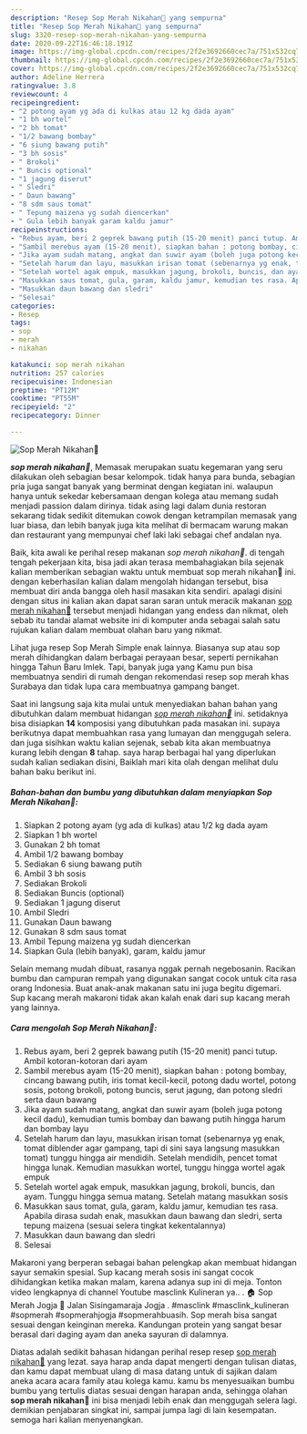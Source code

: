 ```yaml
---
description: "Resep Sop Merah Nikahan🍲 yang sempurna"
title: "Resep Sop Merah Nikahan🍲 yang sempurna"
slug: 3320-resep-sop-merah-nikahan-yang-sempurna
date: 2020-09-22T16:46:18.191Z
image: https://img-global.cpcdn.com/recipes/2f2e3692660cec7a/751x532cq70/sop-merah-nikahan🍲-foto-resep-utama.jpg
thumbnail: https://img-global.cpcdn.com/recipes/2f2e3692660cec7a/751x532cq70/sop-merah-nikahan🍲-foto-resep-utama.jpg
cover: https://img-global.cpcdn.com/recipes/2f2e3692660cec7a/751x532cq70/sop-merah-nikahan🍲-foto-resep-utama.jpg
author: Adeline Herrera
ratingvalue: 3.8
reviewcount: 4
recipeingredient:
- "2 potong ayam yg ada di kulkas atau 12 kg dada ayam"
- "1 bh wortel"
- "2 bh tomat"
- "1/2 bawang bombay"
- "6 siung bawang putih"
- "3 bh sosis"
- " Brokoli"
- " Buncis optional"
- "1 jagung diserut"
- " Sledri"
- " Daun bawang"
- "8 sdm saus tomat"
- " Tepung maizena yg sudah diencerkan"
- " Gula lebih banyak garam kaldu jamur"
recipeinstructions:
- "Rebus ayam, beri 2 geprek bawang putih (15-20 menit) panci tutup. Ambil kotoran-kotoran dari ayam"
- "Sambil merebus ayam (15-20 menit), siapkan bahan : potong bombay, cincang bawang putih, iris tomat kecil-kecil, potong dadu wortel, potong sosis, potong brokoli, potong buncis, serut jagung, dan potong sledri serta daun bawang"
- "Jika ayam sudah matang, angkat dan suwir ayam (boleh juga potong kecil dadu), kemudian tumis bombay dan bawang putih hingga harum dan bombay layu"
- "Setelah harum dan layu, masukkan irisan tomat (sebenarnya yg enak, tomat diblender agar gampang, tapi di sini saya langsung masukkan tomat) tunggu hingga air mendidih. Setelah mendidih, pencet tomat hingga lunak. Kemudian masukkan wortel, tunggu hingga wortel agak empuk"
- "Setelah wortel agak empuk, masukkan jagung, brokoli, buncis, dan ayam. Tunggu hingga semua matang. Setelah matang masukkan sosis"
- "Masukkan saus tomat, gula, garam, kaldu jamur, kemudian tes rasa. Apabila dirasa sudah enak, masukkan daun bawang dan sledri, serta tepung maizena (sesuai selera tingkat kekentalannya)"
- "Masukkan daun bawang dan sledri"
- "Selesai"
categories:
- Resep
tags:
- sop
- merah
- nikahan

katakunci: sop merah nikahan 
nutrition: 257 calories
recipecuisine: Indonesian
preptime: "PT12M"
cooktime: "PT55M"
recipeyield: "2"
recipecategory: Dinner

---
```



![Sop Merah Nikahan🍲](https://img-global.cpcdn.com/recipes/2f2e3692660cec7a/751x532cq70/sop-merah-nikahan🍲-foto-resep-utama.jpg)

<b><i>sop merah nikahan🍲</i></b>, Memasak merupakan suatu kegemaran yang seru dilakukan oleh sebagian besar kelompok. tidak hanya para bunda, sebagian pria juga sangat banyak yang berminat dengan kegiatan ini. walaupun hanya untuk sekedar kebersamaan dengan kolega atau memang sudah menjadi passion dalam dirinya. tidak asing lagi dalam dunia restoran sekarang tidak sedikit ditemukan cowok dengan ketrampilan memasak yang luar biasa, dan lebih banyak juga kita melihat di bermacam warung makan dan restaurant yang mempunyai chef laki laki sebagai chef andalan nya.

Baik, kita awali ke perihal resep makanan <i>sop merah nikahan🍲</i>. di tengah tengah pekerjaan kita, bisa jadi akan terasa membahagiakan bila sejenak kalian memberikan sebagian waktu untuk membuat sop merah nikahan🍲 ini. dengan keberhasilan kalian dalam mengolah hidangan tersebut, bisa membuat diri anda bangga oleh hasil masakan kita sendiri. apalagi disini dengan situs ini kalian akan dapat saran saran untuk meracik makanan <u>sop merah nikahan🍲</u> tersebut menjadi hidangan yang endess dan nikmat, oleh sebab itu tandai alamat website ini di komputer anda sebagai salah satu rujukan kalian dalam membuat olahan baru yang nikmat.

Lihat juga resep Sop Merah Simple enak lainnya. Biasanya sup atau sop merah dihidangkan dalam berbagai perayaan besar, seperti pernikahan hingga Tahun Baru Imlek. Tapi, banyak juga yang Kamu pun bisa membuatnya sendiri di rumah dengan rekomendasi resep sop merah khas Surabaya dan tidak lupa cara membuatnya gampang banget.


Saat ini langsung saja kita mulai untuk menyediakan bahan bahan yang dibutuhkan dalam membuat hidangan <u><i>sop merah nikahan🍲</i></u> ini. setidaknya bisa disiapkan <b>14</b> komposisi yang dibutuhkan pada masakan ini. supaya berikutnya dapat membuahkan rasa yang lumayan dan menggugah selera. dan juga sisihkan waktu kalian sejenak, sebab kita akan membuatnya kurang lebih dengan <b>8</b> tahap. saya harap berbagai hal yang diperlukan sudah kalian sediakan disini, Baiklah mari kita olah dengan melihat dulu bahan baku berikut ini.

<!--inarticleads1-->

##### Bahan-bahan dan bumbu yang dibutuhkan dalam menyiapkan Sop Merah Nikahan🍲:

1. Siapkan 2 potong ayam (yg ada di kulkas) atau 1/2 kg dada ayam
1. Siapkan 1 bh wortel
1. Gunakan 2 bh tomat
1. Ambil 1/2 bawang bombay
1. Sediakan 6 siung bawang putih
1. Ambil 3 bh sosis
1. Sediakan  Brokoli
1. Sediakan  Buncis (optional)
1. Sediakan 1 jagung diserut
1. Ambil  Sledri
1. Gunakan  Daun bawang
1. Gunakan 8 sdm saus tomat
1. Ambil  Tepung maizena yg sudah diencerkan
1. Siapkan  Gula (lebih banyak), garam, kaldu jamur


Selain memang mudah dibuat, rasanya nggak pernah negebosanin. Racikan bumbu dan campuran rempah yang digunakan sangat cocok untuk cita rasa orang Indonesia. Buat anak-anak makanan satu ini juga begitu digemari. Sup kacang merah makaroni tidak akan kalah enak dari sup kacang merah yang lainnya. 

<!--inarticleads2-->

##### Cara mengolah Sop Merah Nikahan🍲:

1. Rebus ayam, beri 2 geprek bawang putih (15-20 menit) panci tutup. Ambil kotoran-kotoran dari ayam
1. Sambil merebus ayam (15-20 menit), siapkan bahan : potong bombay, cincang bawang putih, iris tomat kecil-kecil, potong dadu wortel, potong sosis, potong brokoli, potong buncis, serut jagung, dan potong sledri serta daun bawang
1. Jika ayam sudah matang, angkat dan suwir ayam (boleh juga potong kecil dadu), kemudian tumis bombay dan bawang putih hingga harum dan bombay layu
1. Setelah harum dan layu, masukkan irisan tomat (sebenarnya yg enak, tomat diblender agar gampang, tapi di sini saya langsung masukkan tomat) tunggu hingga air mendidih. Setelah mendidih, pencet tomat hingga lunak. Kemudian masukkan wortel, tunggu hingga wortel agak empuk
1. Setelah wortel agak empuk, masukkan jagung, brokoli, buncis, dan ayam. Tunggu hingga semua matang. Setelah matang masukkan sosis
1. Masukkan saus tomat, gula, garam, kaldu jamur, kemudian tes rasa. Apabila dirasa sudah enak, masukkan daun bawang dan sledri, serta tepung maizena (sesuai selera tingkat kekentalannya)
1. Masukkan daun bawang dan sledri
1. Selesai


Makaroni yang berperan sebagai bahan pelengkap akan membuat hidangan sayur semakin spesial. Sup kacang merah sosis ini sangat cocok dihidangkan ketika makan malam, karena adanya sup ini di meja. Tonton video lengkapnya di channel Youtube masclink Kulineran ya.. . 🏠 Sop Merah Jogja 📌 Jalan Sisingamaraja Jogja . #masclink #masclink_kulineran #sopmerah #sopmerahjogja #sopmerahbuasih. Sop merah bisa sangat sesuai dengan keinginan mereka. Kandungan protein yang sangat besar berasal dari daging ayam dan aneka sayuran di dalamnya. 

Diatas adalah sedikit bahasan hidangan perihal resep resep <u>sop merah nikahan🍲</u> yang lezat. saya harap anda dapat mengerti dengan tulisan diatas, dan kamu dapat membuat ulang di masa datang untuk di sajikan dalam aneka acara acara family atau kolega kamu. kamu bs menyesuaikan bumbu bumbu yang tertulis diatas sesuai dengan harapan anda, sehingga olahan <b>sop merah nikahan🍲</b> ini bisa menjadi lebih enak dan menggugah selera lagi. demikian penjabaran singkat ini, sampai jumpa lagi di lain kesempatan. semoga hari kalian menyenangkan.
